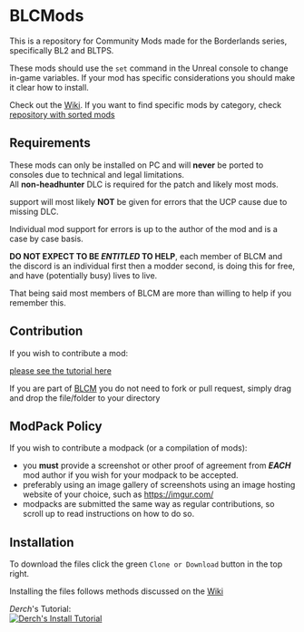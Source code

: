 # BLCMods

This is a repository for Community Mods made for the Borderlands series, specifically BL2 and BLTPS.

These mods should use the `set` command in the Unreal console to change in-game variables.
If your mod has specific considerations you should make it clear how to install.

Check out the [Wiki](https://github.com/BL2CP/BLCMods/wiki). If you want to find specific mods by category, check [repository with sorted mods](https://github.com/BLCM/ModCabinet/wiki)

## Requirements

These mods can only be installed on PC and will **never** be ported to consoles due to technical and legal limitations.    
All **non-headhunter** DLC is required for the patch and likely most mods.

support will most likely **NOT** be given for errors that the UCP cause due to missing DLC.

Individual mod support for errors is up to the author of the mod and is a case by case basis.

**DO NOT EXPECT TO BE *ENTITLED* TO HELP**, each member of BLCM and the discord is an individual first then a modder second, is doing this for free, and have (potentially busy) lives to live.

That being said most members of BLCM are more than willing to help if you remember this.

## Contribution

If you wish to contribute a mod:

[please see the tutorial here](https://github.com/BLCM/BLCMods/wiki/Contribution)

If you are part of [BLCM](https://github.com/BLCM) you do not need to fork or pull request, simply drag and drop the file/folder to your directory

## ModPack Policy

If you wish to contribute a modpack (or a compilation of mods):
- you **must** provide a screenshot or other proof of agreement from ***EACH*** mod author if you wish for your modpack to be accepted.
- preferably using an image gallery of screenshots using an image hosting website of your choice, such as https://imgur.com/
- modpacks are submitted the same way as regular contributions, so scroll up to read instructions on how to do so.

## Installation

To download the files click the green `Clone or Download` button in the top right.

Installing the files follows methods discussed on the [Wiki](https://github.com/BL2CP/BLCMods/wiki/Tutorial:-Installation)

*Derch*'s Tutorial:    
[![Derch's Install Tutorial](http://img.youtube.com/vi/HT79s6_KXqQ/0.jpg)](https://youtu.be/HT79s6_KXqQ)
